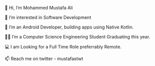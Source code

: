  👋 Hi, I’m Mohammed Mustafa Ali
 
 👀 I’m interested in Software Development
 
 📱 I’m an Android Developer, building apps using Native Kotlin.
 
 👨‍💻 I’m a Computer Science Engineering Student Graduating this year.
 
 💻 I am Looking for a Full Time Role preferrably Remote.
 
 📫 Reach me on twitter - mustafastwt
 

<!---
mustafaali10/mustafaali10 is a ✨ special ✨ repository because its `README.md` (this file) appears on your GitHub profile.
You can click the Preview link to take a look at your changes.
--->
